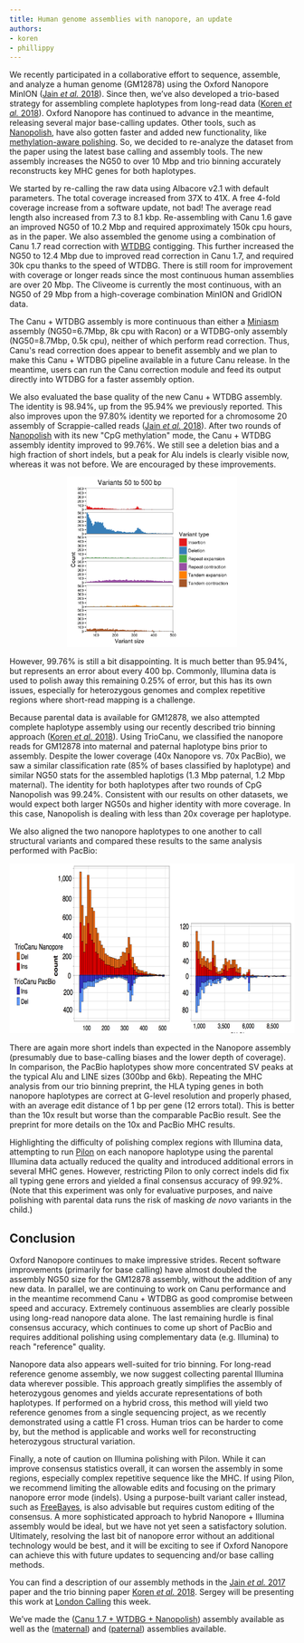 ```yaml
---
title: Human genome assemblies with nanopore, an update
authors:
- koren
- phillippy
---
```

We recently participated in a collaborative effort to sequence, assemble, and analyze a human genome (GM12878) using the Oxford Nanopore MinION ([Jain *et al.* 2018](https://doi.org/10.1038/nbt.4060)). Since then, we’ve also developed a trio-based strategy for assembling complete haplotypes from long-read data ([Koren *et al.* 2018](https://doi.org/10.1101/271486)). Oxford Nanopore has continued to advance in the meantime, releasing several major base-calling updates. Other tools, such as [Nanopolish](https://github.com/jts/nanopolish), have also gotten faster and added new functionality, like [methylation-aware polishing](http://simpsonlab.github.io/2017/10/31/methylation-aware/). So, we decided to re-analyze the dataset from the paper using the latest base calling and assembly tools. The new assembly increases the NG50 to over 10 Mbp and trio binning accurately reconstructs key MHC genes for both haplotypes.

<!--excerpt-->

We started by re-calling the raw data using Albacore v2.1 with default parameters. The total coverage increased from 37X to 41X. A free 4-fold coverage increase from a software update, not bad! The average read length also increased from 7.3 to 8.1 kbp. Re-assembling with Canu 1.6 gave an improved NG50 of 10.2 Mbp and required approximately 150k cpu hours, as in the paper. We also assembled the genome using a combination of Canu 1.7 read correction with [WTDBG](https://github.com/ruanjue/wtdbg-1.2.8) contigging. This further increased the NG50 to 12.4 Mbp due to improved read correction in Canu 1.7, and required 30k cpu thanks to the speed of WTDBG. There is still room for improvement with coverage or longer reads since the most continuous human assemblies are over 20 Mbp. The Cliveome is currently the most continuous, with an NG50 of 29 Mbp from a high-coverage combination MinION and GridION data.

The Canu + WTDBG assembly is more continuous than either a [Miniasm](https://github.com/lh3/miniasm) assembly (NG50=6.7Mbp, 8k cpu with Racon) or a WTDBG-only assembly (NG50=8.7Mbp, 0.5k cpu), neither of which perform read correction. Thus, Canu's read correction does appear to benefit assembly and we plan to make this Canu + WTDBG pipeline available in a future Canu release. In the meantime, users can run the Canu correction module and feed its output directly into WTDBG for a faster assembly option.

We also evaluated the base quality of the new Canu + WTDBG assembly. The identity is 98.94%, up from the 95.94% we previously reported. This also improves upon the 97.80% identity we reported for a chromosome 20 assembly of Scrappie-called reads ([Jain *et al.* 2018](https://doi.org/10.1038/nbt.4060)). After two rounds of [Nanopolish](https://github.com/jts/nanopolish) with its new "CpG methylation" mode, the Canu + WTDBG assembly identity improved to 99.76%. We still see a deletion bias and a high fraction of short indels, but a peak for Alu indels is clearly visible now, whereas it was not before. We are encouraged by these improvements.

<div style="text-align:center;"><img src="/downloads/NA12878_albacore_nanopolish_indels.png" alt="NA12878 small structural variants." width="300" height="300"/></div>

However, 99.76% is still a bit disappointing. It is much better than 95.94%, but represents an error about every 400 bp. Commonly, Illumina data is used to polish away this remaining 0.25% of error, but this has its own issues, especially for heterozygous genomes and complex repetitive regions where short-read mapping is a challenge.

Because parental data is available for GM12878, we also attempted complete haplotype assembly using our recently described trio binning approach ([Koren *et al.* 2018](https://doi.org/10.1101/271486)). Using TrioCanu, we classified the nanopore reads for GM12878 into maternal and paternal haplotype bins prior to assembly. Despite the lower coverage (40x Nanopore vs. 70x PacBio), we saw a similar classification rate (85% of bases classified by haplotype) and similar NG50 stats for the assembled haplotigs (1.3 Mbp paternal, 1.2 Mbp maternal). The identity for both haplotypes after two rounds of CpG Nanopolish was 99.24%. Consistent with our results on other datasets, we would expect both larger NG50s and higher identity with more coverage. In this case, Nanopolish is dealing with less than 20x coverage per haplotype.

We also aligned the two nanopore haplotypes to one another to call structural variants and compared these results to the same analysis performed with PacBio:

<div style="text-align:center;"><img src="/downloads/NA12878_albacore_nanopolish_vspac.png" alt="NA12878 variants vs PacBio." width="650" height="300"/></div>

There are again more short indels than expected in the Nanopore assembly (presumably due to base-calling biases and the lower depth of coverage). In comparison, the PacBio haplotypes show more concentrated SV peaks at the typical Alu and LINE sizes (300bp and 6kb). Repeating the MHC analysis from our trio binning preprint, the HLA typing genes in both nanopore haplotypes are correct at G-level resolution and properly phased, with an average edit distance of 1 bp per gene (12 errors total). This is better than the 10x result but worse than the comparable PacBio result. See the preprint for more details on the 10x and PacBio MHC results.

Highlighting the difficulty of polishing complex regions with Illumina data, attempting to run [Pilon](https://github.com/broadinstitute/pilon/wiki) on each nanopore haplotype using the parental Illumina data actually reduced the quality and introduced additional errors in several MHC genes. However, restricting Pilon to only correct indels did fix all typing gene errors and yielded a final consensus accuracy of 99.92%. (Note that this experiment was only for evaluative purposes, and naive polishing with parental data runs the risk of masking *de novo* variants in the child.)

## Conclusion
Oxford Nanopore continues to make impressive strides. Recent software improvements (primarily for base calling) have almost doubled the assembly NG50 size for the GM12878 assembly, without the addition of any new data. In parallel, we are continuing to work on Canu performance and in the meantime recommend Canu + WTDBG as good compromise between speed and accuracy. Extremely continuous assemblies are clearly possible using long-read nanopore data alone. The last remaining hurdle is final consensus accuracy, which continues to come up short of PacBio and requires additional polishing using complementary data  (e.g. Illumina) to reach "reference" quality.

Nanopore data also appears well-suited for trio binning. For long-read reference genome assembly, we now suggest collecting parental Illumina data wherever possible. This approach greatly simplifies the assembly of heterozygous genomes and yields accurate representations of both haplotypes. If performed on a hybrid cross, this method will yield two reference genomes from a single sequencing project, as we recently demonstrated using a cattle F1 cross. Human trios can be harder to come by, but the method is applicable and works well for reconstructing heterozygous structural variation.

Finally, a note of caution on Illumina polishing with Pilon. While it can improve consensus statistics overall, it can worsen the assembly in some regions, especially complex repetitive sequence like the MHC. If using Pilon, we recommend limiting the allowable edits and focusing on the primary nanopore error mode (indels). Using a purpose-built variant caller instead, such as [FreeBayes](https://github.com/ekg/freebayes), is also advisable but requires custom editing of the consensus. A more sophisticated approach to hybrid Nanopore + Illumina assembly would be ideal, but we have not yet seen a satisfactory solution. Ultimately, resolving the last bit of nanopore error without an additional technology would be best, and it will be exciting to see if Oxford Nanopore can achieve this with future updates to sequencing and/or base calling methods.

You can find a description of our assembly methods in the [Jain *et al.* 2017](https://doi.org/10.1038/nbt.4060) paper and the trio binning paper [Koren *et al.* 2018](https://doi.org/10.1101/271486). Sergey will be presenting this work at [London Calling](https://londoncallingconf.co.uk/lc18) this week.

We’ve made the ([Canu 1.7 + WTDBG + Nanopolish](https://gembox.cbcb.umd.edu/triobinning/albacore_canu_wtdbg_nanopolish2.fasta)) assembly available as well as the ([maternal](https://gembox.cbcb.umd.edu/triobinning/albacore_canu_maternal_nanopolish2_pilon2.fasta)) and ([paternal](https://gembox.cbcb.umd.edu/triobinning/albacore_canu_paternal_nanopolish2_pilon2.fasta)) assemblies available.

